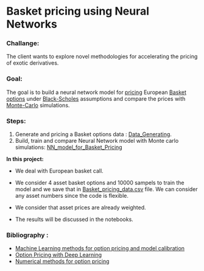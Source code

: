 # Basket pricing using Neural Networks

### Challange:

The client wants to explore novel methodologies for accelerating the pricing of exotic derivatives. 

### Goal: 

The goal is to build a neural network model for [pricing](https://www.investopedia.com/articles/optioninvestor/07/options_beat_market.asp#:~:text=These%20include%20the%20current%20stock,market%20value%20of%20an%20option) European [Basket options](https://www.investopedia.com/terms/b/basketoption.asp) under [Black-Scholes](https://www.investopedia.com/terms/b/blackscholes.asp) assumptions and compare the prices with [Monte-Carlo](https://www.goddardconsulting.ca/option-pricing-monte-carlo-index.html) simulations.


### Steps:

1. Generate and pricing a Basket options data : [Data_Generating](https://github.com/Merhbene/Basket-pricing-using-Neural-Networks/blob/main/Data_Generating.ipynb).
2. Build, train and compare Neural Network model with Monte carlo simulations: [NN_model_for_Basket_Pricing](https://github.com/Merhbene/Basket-pricing-using-Neural-Networks/blob/main/NN_model_for_Basket_Pricing.ipynb)

**In this project:**
* We deal with European basket call.

* We consider 4 asset basket options and 10000 sampels to train the model and we save that in [Basket_pricing_data.csv](https://github.com/Merhbene/Basket-pricing-using-Neural-Networks/blob/main/Basket_pricing_data.csv) file. We can consider any asset numbers since the code is  flexible.

* We consider that asset prices are already weighted.

* The results will be discussed in the notebooks.

### Bibliography :
* [Machine Learning methods for option pricing and model calibration](https://canopee-group.com/wp-content/uploads/2020/12/Machine-Learning-methods-Coperneec.pdf) 
* [Option Pricing with Deep Learning](https://cs230.stanford.edu/projects_fall_2019/reports/26260984.pdf)
* [Numerical methods for option pricing](https://github.com/shrentseng/Numerical-methods-for-option-pricing/blob/main/Monte%20Carlo%20simulation%20option%20pricing.ipynb)



